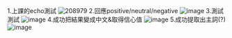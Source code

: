1.上課的echo測試
![208979](https://user-images.githubusercontent.com/125955622/236685011-7a896eb2-b2aa-433f-955e-4f63d3c0cb2c.jpg)
2.回應positive/neutral/negative
![image](https://user-images.githubusercontent.com/125955622/236685039-4ae76220-aecf-4796-8eb4-0380dd3c673e.png)
3.測試測試
![image](https://user-images.githubusercontent.com/125955622/236685047-1dec587e-8967-4330-9148-1b15dd86e5c0.png)
4.成功把結果變成中文&取得信心值
![image](https://user-images.githubusercontent.com/125955622/236685052-186ac3d9-849e-499b-bc41-f08bba82345c.png)
5.成功提取出主詞(?)
![image](https://user-images.githubusercontent.com/125955622/236685056-6186d93c-779d-46f9-b13c-415783f18a93.png)
